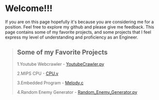 Welcome!!!
==========

If you are on this page hopefully it's because you are considering me for
a position. Feel free to explore my github and please give me feedback.
This page contains some of my favorite projects, and some projects that I
feel express my level of understanding and proficiency as an Engineer.

> ## Some of my Favorite Projects
>
> 1.Youtube Webcrawler 	- [YoutubeCrawler.py](https://github.com/amelendez2/Professional-Portfolio/blob/master/WebCrawler%20Python/YoutubeCrawler.py)
>
> 2.MIPS CPU			- [CPU.v](https://github.com/amelendez2/Professional-Portfolio/blob/master/Verilog/MIPS%20CPU/teamnewyork_cpu.v)
>
> 3.Embedded Program	- [Melody.c](https://github.com/amelendez2/Professional-Portfolio/blob/master/MSP430%20Projects/Final_Project/melody.c)
>
> 4.Random Enemy Generator	- [Random_Enemy_Generator.py](https://github.com/amelendez2/Professional-Portfolio/blob/master/PythonGame_D20_early_development/Random_Enemy_Generator.py)
